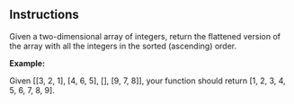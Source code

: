 ## Instructions

Given a two-dimensional array of integers, return the flattened version of the array with all the integers in the sorted (ascending) order.

**Example:**

Given [[3, 2, 1], [4, 6, 5], [], [9, 7, 8]], your function should return [1, 2, 3, 4, 5, 6, 7, 8, 9].
